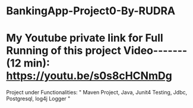 # BankingApp-Project0-By-RUDRA
# My Youtube private link for Full Running of this project Video-------(12 min): https://youtu.be/s0s8cHCNmDg

Project under Functionalities: " Maven Project, Java, Junit4 Testing, Jdbc, Postgresql, log4j Logger "
